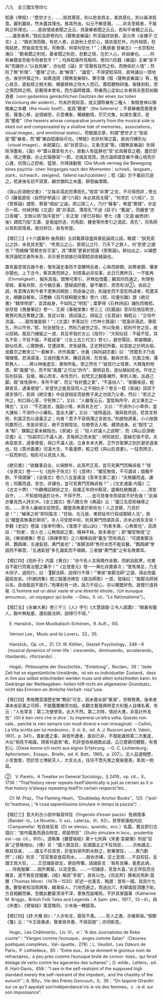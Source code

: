 八九　全三國文卷四七

嵇康《琴賦》：“歷世才士，……賦其聲音，則以悲哀爲主，美其感化，則以垂涕爲貴。麗則麗矣，然未盡其理也。推其所由，似元不解音聲。……非夫至精者，不能與之析理也。……是故懷戚者聞之云云，其康樂者聞之云云，若和平者聽之云云。
……識音者希。”按此旨即卷四九《聲無哀樂論》所深論詳説者。梁元帝《金樓子·立言》上：“擣衣清而徹，有悲人者，此是秋士悲於心，擣衣感於外，内外相感，愁情結悲，然後哀怨生焉。苟無感，何嗟何怨也？”；《舊唐書·音樂志》一太宗駁杜淹曰：“歡者聞之則悦，憂者聞之則悲，悲歡之情，在於人心，非由樂也。……何有樂聲哀怨能令悦者悲乎？”；均與嵇康所見略同。卷四六阮籍《樂論》主樂“宣平和”而譏世人“以哀爲樂”，亦似嵇《論》言“音聲有自然之和，而無係於人情”；然阮了無“析理”、“盡理”之功，故“解音”、“識音”，不得望嵇項背，匪特讓出一頭地也。後世抨彈之作，如黄道周《聲無哀樂辯》、曹宗璠《駁〈聲無哀樂論〉》等，粗心易念，直蚍蜉之撼大樹、蜾蠃螟蛉之侍大人而已。蓋嵇體物研幾，衡銖剖粒，思之慎而辨之明，前載得未曾有。西方論師嘗謂，聆樂而心定如止水者與夫態狂如酗酒者（vom gedanklos gemächlichen Dasitzen der einen zur tollen Verzückung der andern），均未許爲知音。或又謂聆樂有二種人：聚精會神以領略樂之本體（the music itself），是爲“聽者”（the listeners）；不甚解樂而善懷多感，聲激心移，追憶綿思，示意構象，觸緒動情，茫茫交集，如潮生瀾泛，是爲“聞者”（the hearers whose comparative poverty from the musical side is eked out and compensated by a shallow tide of memories，associations，visual images，and emotional states）。苟驗諸文章，則謂“歷世才士”皆祇是“聞”樂者，而“聽”樂自嵇康始可也。《琴賦》初非析理之篇，故尚巧構形似（visual images），未脱窠臼，如“狀若崇山，又象流波”等。《聲無哀樂論》則掃除淨盡矣。《論》中“蓋以聲音有大小，故動人有猛静也”至“此爲聲音之體，盡於舒疾，情之應聲，亦止於躁静耳”一節，尤掇皮見質。西方論師謂音樂不傳心情而示心運，仿現心之舒疾、猛弱、升降諸動態（Die Musik vermag die Bewegung eines psychis-
chen Vorganges nach den Momenten：schnell，langsam，stark，schwach，steigend，fallend nachzubilden）；嵇《論》於千載前已道之。嵇身後名初不寂寞，顧世猶知之未盡，聊發幽潛爾。

《與山巨源絶交書》：“又每非湯武而薄周孔。”按其“非薄”之言，不可得而詳；卷五○《難張遼叔〈自然好學論〉》謂“《六經》未必其爲太陽”，“何求於《六經》”，又《管蔡論》謂管、蔡蒙“頑凶”之誣，周公誅二人，乃行“權事”，無當“實理”，亦足示一斑。何焯評點《文選》謂“非湯武、薄周孔”不過《莊子》“舊論”，而鍾會“赤口青蠅”、文致以爲“指斥當世”；俞正燮《癸巳存稿》卷七《書〈文選·幽愤詩〉後》謂嵇乃指“王肅、皇甫謐所造，司馬懿、鍾會等所牽引之湯武、周孔”，司馬師以爲刺其隱衷。兩兒辨日，各有攸當。

【增訂三】《十六國春秋·後燕録》五詳載慕容盛與羣臣論周公語，略謂：“朕見周公之詐，未見其忠聖”，“考周公之心，原周公之行，乃天下之罪人，何‘至德’之謂也？”而極稱“管蔡忠存王室”。其“薄周”更甚於嵇康《管蔡論》。聊拈出之，以補歷來評論嵇文者所未及，非示晉世胡酋已得聞嵇叔夜緒論也。

蓋有蓄意借古諷今者，復有論史事而不意觸時忌者，心殊而跡類，如寒者顫、懼者亦顫也。上下古今，察其異而辨之，則現事必非往事，此日已異昨日，一不能再（Einmaligkeit），擬失其倫，既無可牽引，并無從借鑑；觀其同而通之，則理有常經，事每共勢，古今猶旦暮，楚越或肝膽，變不離宗，奇而有法②。由前之説，有意陳古刺今者不患無詞開脱；而由後之説，則論史而不意犯時諱者，苟遭深文，頗難自解矣。汪懋麟《百尺梧桐閣文集》卷六《嵇、阮優劣難》謂《絶交書》“驕悍悖謬”，宜其殺身，不如阮之“明哲”；葉夢得《石林詩話》譏阮而推嵇，徐昂發《畏壘筆記》卷一、王昶《春融堂集》卷三三《阮籍論》至斥阮借狂欺世，實預司馬氏奪魏之謀。皆足以發，請試論之。顔延之《五君詠》稱嵇云：“立俗忤流議，……龍性誰能馴！”；《文選》李善註引《竹林七賢論》：“嵇康非湯武、薄周孔，所以忤世。”嵇、阮皆號狂士，然阮乃避世之狂，所以免禍；嵇則忤世之狂，故以招禍。風狂乃機變之一道，其旨早發於太公《陰符》：“大知似狂：不癡不狂，其名不彰；不狂不癡，不能成事”（《全上古三代文》卷七）。避世陽狂，即屬機變，跡似任真，心實飾僞，甘遭誹笑，求免疑猜。正史野記所載，如袁凱之於明太祖，或戴宗之教宋江“一着解手，詐作風魔”。伏義《與阮嗣宗書》曰：“而聞吾子乃長嘯慷慨，悲涕潺湲，又或拊腹大笑，騰目高視，形性張，動與世乖，抗風立候，蔑若無人，……將以神接虚交，異物所亂，使之然也？”疑其行止怪異，大類鬼附物憑，即“風魔”也，而不知“風魔”之可出“詐作”，既明且哲，遂似顛如狂也。忤世之狂則狂狷、狂傲，稱心而言，率性而行，如梵志之翻着襪然，寧刺人眼，且適己脚。既“直性狹中，多所不堪”，而又“有好盡之累”，“不喜俗人”，“剛腸疾惡，輕肆直言，遇事便發”，安望世之能見容而人之不相仇乎？卷五一嵇《家誡》諄諄于謹言慎行，若與《絶交書》中自道相反而欲教子弟之勿效乃父者，然曰：“若志之所之，則口與心誓，守死無二”，又曰：“人雖復云云，當堅執所守，此又秉志之一隅也”，又曰：“不忍面言，强副小情，未爲有志也”，又曰：“不須作小小卑恭，當大謙裕；不須作小小廉恥，當全大讓”，又曰：“或時逼迫，强與我共説，若其言邪險，則當正色以道義正之；何者？君子不容僞薄之言故也。”則接物遇事，小小挫鋭同塵而已，至是非邪正，絶不含糊恇怯，勿屑卷舌入喉、藏頭過身。此“龍性”之未“馴”、鍊鋼之柔未繞指也。《家誡》云：“俗人好議人之過闕”，而《與山巨源絶交書》云：“阮嗣宗口不議人過，吾每師之而未能”；明知故犯，當緣忍俊不禁。夫疾惡直言，遇事便發，與口不議人過，立身本末大異，正忤世取罪之别於避世遠害也。阮《答伏義書》河漢大言，不着邊際，較之嵇《與山巨源書》，一狂而誇泛，一狂而刺切，相形可以見爲人焉。

《絶交書》：“欲離事自全，以保餘年，此真所乏耳，豈可見黄門而稱貞哉？”按《全晉文》卷一一七《抱朴子佚文》引《意林》：“閹官無情，不可謂貞；倡獨不飲，不得謂廉”；《全唐文》卷六八五皇甫湜《答李生第二書》：“夫無難而退，謙也；知難而退，宜也，非謙也，豈可見黄門而稱貞哉？”；《文史通義·内篇》二《古文十弊》：“今觀傳誌碑狀之文，敍雍正年府州縣官，盛稱杜絶餽遺，……清苦自守，……不知彼時逼於功令，不得不然，……豈可見奄寺而頌其不好色哉！”此喻亦屢見西人詩文中。《全三國文》卷八魏文帝《典論》云：“廬江左慈知補導之術，……至寺人嚴峻往從問受。閹豎真無事於斯術也！人之逐聲，乃至於是！”；“補導之術”即同篇言：“甘始、左元放、東郭延年行容成御婦人法”，故云“閹豎真無事於斯術”。寺人可受房中術，則見黄門而頌其貞，亦未必爲失言矣！參觀《史記》卷論《佞幸列傳》。《淮南子·説山訓》：“刑者多壽，心無累也”，高誘註：“‘刑者’、宫人也；心無情欲之累，精神不耗，故多壽也”；即“閹官無情”之説。《東坡續集》卷五《與陳季常》之八嘲陳自詡“養生”而有病云：“可謂害脚法師、鸚鵡禪、五通氣毬、黄門妾也”；“害脚法師”售符水而不能自醫，“鸚鵡禪”學語而不解意，“五通氣毬”多孔漏氣而不堪踢，三者猶“黄門妾”之有名無實耳。

【增訂四】《抱朴子》内篇《黄白》：“余今告人言我曉作金銀，而躬自飢寒，何異自不能行而賣治躄之藥乎！”《五燈會元》卷一一興化存獎章次；“墜馬傷足，乃支木拐子，遶院行，曰：‘𨁸脚法師，説得行不得！’”東坡“害脚法師”之謔，得此而義藴昭宣矣。《列朝詩集》閏三録蓮池袾宏《跛法師歌》一首，發端曰：“跛脚法師胡以名，良由能説不能行。”雨果别有一詩，詠力不從心，亦以閹豎好色、跛躄行遠爲喻（L’homme est un désir vaste et une étreinte étroite，/Un eunuque amoureux，un voyageur qui boîte. －Dieu，II. vii，“Le Rationalisme”）。

【增訂五】《永樂大典》卷三千三《人》字引《大慧語録·江令人請讚》：“眼裏有瞳人，胸中無點墨，還如跛法師，説得行不得。”











　E. Hanslick，Vom Musikalisch-Schönen，9. Aufl.，l55.

　Vernon Lee，Music and its Lovers，32，35.

　Hanslick，Op. cit.，21. Cf. W. Köhler，Gestalt Psychology，248－9（musical dynamics of inner life：crescendo，diminuendo，accelerando，ritardando，riforzando）.

　Hegel，Philosophie der Geschichte，“Einleitung”，Reclam，39：“Jede Zeit hat so eigentümliche Umstände，ist ein so individueller Zustand，dass in ihm aus selbst entschieden werden muss und allein entschieden kann. Im Gedränge der Weltbegeben-
heiten hilft nicht ein allgemeiner Grundsatz，nicht das Erinnern an ähnliche Verhalt-
niss”usw.

【增訂四】黑格爾意謂歷史無“教訓”可言，因未嘗全部“重演”，世移勢異，後來者渾未省前事之可師，不能鑑覆轍而勿蹈。余觀文藝復興時意大利藝人自傳名著，有云：“人有常言：第二次便學乖。此大不然。第二次時，情狀大異，非意計所及也”（Gli è ben vero che si dice：tu impererai un’altra volta. Questo non vale，perchè la vien sempre con modi diversi e non immaginati. －Cellini，La Vita scritta per lui medesimo，II. iii. 6，ed. A. J. Rusconi and A. Valeri，1901，p. 341）。蓋新遭之事，與昔所遭者，面目已非，不復能識爲第二次重逢，大似“相見不相識，問客何處來”者。列許登伯格極歎此語，云已嘗親切體驗，有會於心（Diese kenne ich recht aus eigner Erfahrung. －G. C. Lichtenburg，Aphorismen，Essays，Briefe，ed. K. Batt，1965，p. 207）。文人自道閲歷，小言詹詹，而於哲士博綜天人，大言炎炎，往往不啻先覺之覺後覺焉。斯其一例耳。

②　V. Pareto，A Treatise on General Sociology，§ 2419，op. cit.，II，1736：“That‘history never repeats itself’identically is just as certain as it is that history is‘always repeating itself’in certain respects”etc..

　Cf. M. Praz，The Flaming Heart，“Doubleday Anchor Books”，125（“poli-
tic”madness；“è cosa sapientissima simulare in tempo la pazzia”）.

【增訂三】意大利古小説中每寫佯狂（fingendo d’esser pazzo）免禍情事（Bandel-
lo，Le Novelle，II. xxi，Laterza，III，63）。哲學家康帕内拉（Campanella）有自咏狂易（Di se stesso，quando，ecc.）名篇，舊註即引古語曰：“故作癡愚而適合時宜，即是明哲”（Stulto simulare in loco，prudentia est－op. cit.，855）。道略集《雜譬喻經》第十七則與《宋書·袁粲傳》所設“狂泉”之譬極相似。《傳》言：“國人既並狂，反謂國主之不狂爲狂，……共執國主，療其狂疾，
……國主不任其苦，於是到泉所酌水飲之，飲畢便狂，……衆乃歡然”；《經》則言：“百官羣臣食惡雨水，……脱衣赤裸，泥土塗頭……不自知狂，反謂王爲大狂，……王恐諸臣欲反，便自怖懼，語諸臣言：‘我有良藥，能愈此病，
……待我服藥’……脱所著服，以泥塗面，……一切諸臣，見皆大喜。”此王佯狂而合機宜，遂不致臣民騷離，《經》稱其“多智”，良有以也。《烏託邦》撰者託馬斯·莫爾（Thomas More）（1478－1535）好述一古寓言，略謂：昔有一國，其民什九愚。數智者知淫雨將降，穢濁染人，穴地而避之。雨過出穴，則舉國皆頂踵汙垢，方且相顧而樂，忽覩此數輩清淨不滓，羣聚而詬嘲焉，不許其掌國事（Katharine M. Briggs，British Folk Tales and Legends：A Sam-
pler，1977，13－4）。與《宋書》、《譬喻經》寓意略同，少末後一轉捩耳。

【增訂四】《詩·大雅·抑》：“人亦有言，靡哲不愚。……哲人之愚，亦維斯戾。”按鄭《箋》云：“今王政暴虐，賢者皆佯愚，不爲容貌”；亦同斯意。

　Hugo，Les Châtiments，Liv. IV，vi：“A des Journalistes de Robe courte”：“Vierges comme l’eunuque，anges comme Satan”（Oeuvres poétiques complètes，Val-
iquette，278）；L. Veuillot，Les Odeurs de Paris，P. Lethielleux，85：“Entre eux，ils se donnent le glorieux nom de réfractaires，à peu près comme l’eunuque brûlé de convoi-
tises，qui ferait étalage de vertu contre les agaceries des sultanes”；O. wilde，Letters，ed. R. Hart-Davis，658：“I see in the self-restraint of the supposed high standard merely the self-restraint of the impotent，and the chastity of the eunuch”；A. Billy，Vie des Frères Goncourt，II，36：“On taquine Girardin sur ce qu’il appelait son‘indépendance’vis-à-vis des femmes，c. -à-d. sur son impuissance”.